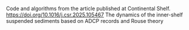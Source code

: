 Code and algorithms from the article published at Continental Shelf.
https://doi.org/10.1016/j.csr.2025.105467
The dynamics of the inner-shelf suspended sediments based on ADCP records and Rouse theory
